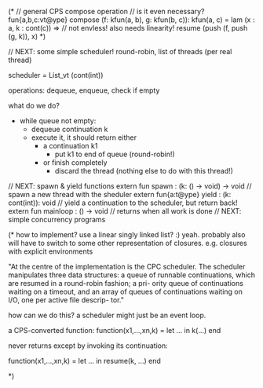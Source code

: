 
(*
// general CPS compose operation
// is it even necessary?
fun{a,b,c:vt@ype}
compose (f: kfun(a, b), g: kfun(b, c)): kfun(a, c) =
    lam (x : a, k : cont(c)) => // not envless! also needs linearity!
        resume (push (f, push (g, k)), x)
*)

// NEXT: some simple scheduler! round-robin, list of threads (per real thread)

scheduler =
List_vt (cont(int))

operations: dequeue, enqueue, check if empty

what do we do?

- while queue not empty:
  - dequeue continuation k
  - execute it, it should return either
    - a continuation k1
      - put k1 to end of queue (round-robin!)
    - or finish completely
      - discard the thread (nothing else to do with this thread!)

// NEXT: spawn & yield functions
extern
fun
spawn : (k: () -> void) -> void // spawn a new thread with the sheduler
extern
fun{a:t@ype}
yield : (k: cont(int)): void // yield a continuation to the scheduler, but return back!
extern
fun
mainloop : () -> void // returns when all work is done
// NEXT: simple concurrency programs

(*
how to implement?
use a linear singly linked list? :) yeah.
probably also will have to switch to some other representation of closures.
e.g. closures with explicit environments

"At the centre of the implementation is the CPC scheduler. The
scheduler manipulates three data structures: a queue of runnable
continuations, which are resumed in a round-robin fashion; a pri-
ority queue of continuations waiting on a timeout, and an array of
queues of continuations waiting on I/O, one per active file descrip-
tor."

how can we do this?
a scheduler might just be an event loop.

a CPS-converted function:
function(x1,...,xn,k) = let ... in k(...) end

never returns except by invoking its continuation:

function(x1,...,xn,k) = let ... in resume(k, ...) end

*)
